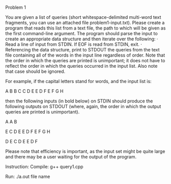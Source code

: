  
Problem 1
 
You are given a list of queries (short whitespace-delimited multi-word text fragments, you can use an attached file problem1-input.txt). Please create a program that reads this list from a text file, the path to which will be given as the first command-line argument. The program should parse the input to create an appropriate data structure and then iterate over the following:
·         Read a line of input from STDIN. If EOF is read from STDIN, exit.
·         Referencing the data structure, print to STDOUT the queries from the text file containing all of the words in the input line regardless of order. Note that the order in which the queries are printed is unimportant; it does not have to reflect the order in which the queries occurred in the input list. Also note that case should be ignored.
 
For example, if the capital letters stand for words, and the input list is:
 
A B
B C
C D E
E D F
E F G H
 
then the following inputs (in bold below) on STDIN should produce the following outputs on STDOUT (where, again, the order in which the output queries are printed is unimportant).
 
A
A B
 
E
C D E
E D F
E F G H
 
D E
C D E
E D F
 
Please note that efficiency is important, as the input set might be quite large and there may be a user waiting for the output of the program.

Instruction: 
Compile:  g++ query1.cpp

Run:   ./a.out file name

<Enter your Query>  
